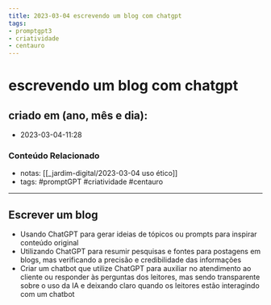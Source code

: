 ```yaml
---
title: 2023-03-04 escrevendo um blog com chatgpt
tags:
- promptgpt3
- criatividade
- centauro
---
```

# escrevendo um blog com chatgpt

## criado em (ano, mês e dia): 
- 2023-03-04-11:28

### Conteúdo Relacionado
- notas: [[_jardim-digital/2023-03-04 uso ético]]
- tags: #promptGPT #criatividade #centauro
---
## Escrever um blog

- Usando ChatGPT para gerar ideias de tópicos ou prompts para inspirar conteúdo original
- Utilizando ChatGPT para resumir pesquisas e fontes para postagens em blogs, mas verificando a precisão e credibilidade das informações
- Criar um chatbot que utilize ChatGPT para auxiliar no atendimento ao cliente ou responder às perguntas dos leitores, mas sendo transparente sobre o uso da IA e deixando claro quando os leitores estão interagindo com um chatbot